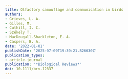 ```yaml
---
title: Olfactory camouflage and communication in birds
authors:
- Grieves, L. A.
- Gilles, M.
- Cuthill, I. C.
- Székely T.
- MacDougall-Shackleton, E. A.
- Caspers, B. A.
date: '2022-01-01'
publishDate: '2025-07-09T19:39:21.826630Z'
publication_types:
- article-journal
publication: '*Biological Reviews*'
doi: 10.1111/brv.12837
---
```

